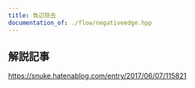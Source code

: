 ```yaml
---
title: 負辺除去
documentation_of: ./flow/negativeedge.hpp
---
```


## 解説記事
https://snuke.hatenablog.com/entry/2017/06/07/115821
